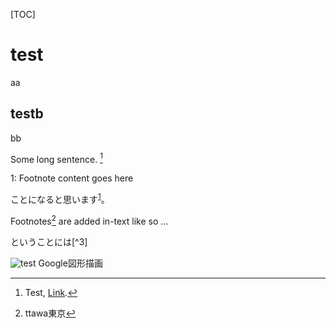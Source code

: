 [TOC]



# test

aa

## testb

bb



Some long sentence. [^footnote]

[^footnote]: Test, [Link](https://google.com).





<a name="myfootnote1">1</a>: Footnote content goes here



ことになると思います<sup>[1](#myfootnote1)</sup>。



Footnotes[^1] are added in-text like so ...



[^1]: ttawa東京



ということには[^3]

[^4]: aaa

![test](https://docs.google.com/drawings/d/e/2PACX-1vRjsS7DITyK_XCt2j7n-2F7pOR6zJkK5Dqb-OYIGh1Kmxjvkj5sAteQ8UjY7caTipkYm-Sh6CLWEnNd/pub?w=960&h=720)
Google図形描画
